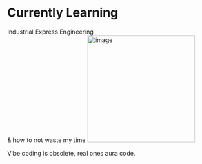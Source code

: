 # Currently Learning

Industrial Express Engineering  
& 
how to not waste my time 
<img width="250" height="248" alt="image" src="https://github.com/user-attachments/assets/50321f13-3243-4d88-ac47-151a8a85a38f" />


Vibe coding is obsolete, real ones aura code.


<!--
**dev-kvt/dev-kvt** is a ✨ _special_ ✨ repository because its `README.md` (this file) appears on your GitHub profile.

Here are some ideas to get you started:

- 🔭 I’m currently working on ...
- 🌱 I’m currently learning ...
- 👯 I’m looking to collaborate on ...
- 🤔 I’m looking for help with ...
- 💬 Ask me about ...
- 📫 How to reach me: ...
- 😄 Pronouns: ...
- ⚡ Fun fact: ...
-->
